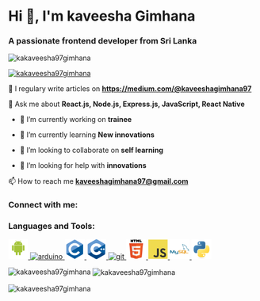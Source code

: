 <h1 align=>Hi 👋, I'm kaveesha Gimhana</h1>
<h3 align=>A passionate frontend developer from Sri Lanka</h3>

<p align="left"> <img src="https://komarev.com/ghpvc/?username=kakaveesha97gimhana&label=Profile%20views&color=0e75b6&style=flat" alt="kakaveesha97gimhana" /> </p>

<p align="left"> <a href="https://github.com/ryo-ma/github-profile-trophy"><img src="https://github-profile-trophy.vercel.app/?username=kakaveesha97gimhana" alt="kakaveesha97gimhana" /></a> </p>

📝 I regulary write articles on **https://medium.com/@kaveeshagimhana97**

💬 Ask me about **React.js, Node.js, Express.js, JavaScript, React Native**

- 🔭 I’m currently working on **trainee**

- 🌱 I’m currently learning **New innovations**

- 👯 I’m looking to collaborate on **self learning**

- 🤝 I’m looking for help with **innovations**

📫 How to reach me **kaveeshagimhana97@gmail.com**

<h3 align="left">Connect with me:</h3>
<p align="left">
</p>

<h3 align="left">Languages and Tools:</h3>
<p align="left"> <a href="https://developer.android.com" target="_blank" rel="noreferrer"> <img src="https://raw.githubusercontent.com/devicons/devicon/master/icons/android/android-original-wordmark.svg" alt="android" width="40" height="40"/> </a> <a href="https://www.arduino.cc/" target="_blank" rel="noreferrer"> <img src="https://cdn.worldvectorlogo.com/logos/arduino-1.svg" alt="arduino" width="40" height="40"/> </a> <a href="https://www.cprogramming.com/" target="_blank" rel="noreferrer"> <img src="https://raw.githubusercontent.com/devicons/devicon/master/icons/c/c-original.svg" alt="c" width="40" height="40"/> </a> <a href="https://www.w3schools.com/cpp/" target="_blank" rel="noreferrer"> <img src="https://raw.githubusercontent.com/devicons/devicon/master/icons/cplusplus/cplusplus-original.svg" alt="cplusplus" width="40" height="40"/> </a> <a href="https://git-scm.com/" target="_blank" rel="noreferrer"> <img src="https://www.vectorlogo.zone/logos/git-scm/git-scm-icon.svg" alt="git" width="40" height="40"/> </a> <a href="https://www.w3.org/html/" target="_blank" rel="noreferrer"> <img src="https://raw.githubusercontent.com/devicons/devicon/master/icons/html5/html5-original-wordmark.svg" alt="html5" width="40" height="40"/> </a> <a href="https://developer.mozilla.org/en-US/docs/Web/JavaScript" target="_blank" rel="noreferrer"> <img src="https://raw.githubusercontent.com/devicons/devicon/master/icons/javascript/javascript-original.svg" alt="javascript" width="40" height="40"/> </a> <a href="https://www.mysql.com/" target="_blank" rel="noreferrer"> <img src="https://raw.githubusercontent.com/devicons/devicon/master/icons/mysql/mysql-original-wordmark.svg" alt="mysql" width="40" height="40"/> </a> <a href="https://www.python.org" target="_blank" rel="noreferrer"> <img src="https://raw.githubusercontent.com/devicons/devicon/master/icons/python/python-original.svg" alt="python" width="40" height="40"/> </a> </p>

<p><img align="left" src="https://github-readme-stats.vercel.app/api/top-langs?username=kakaveesha97gimhana&show_icons=true&locale=en&layout=compact" alt="kakaveesha97gimhana" /></p>

<p>&nbsp;<img align="center" src="https://github-readme-stats.vercel.app/api?username=kakaveesha97gimhana&show_icons=true&locale=en" alt="kakaveesha97gimhana" /></p>

<p><img align="center" src="https://github-readme-streak-stats.herokuapp.com/?user=kakaveesha97gimhana&" alt="kakaveesha97gimhana" /></p>
